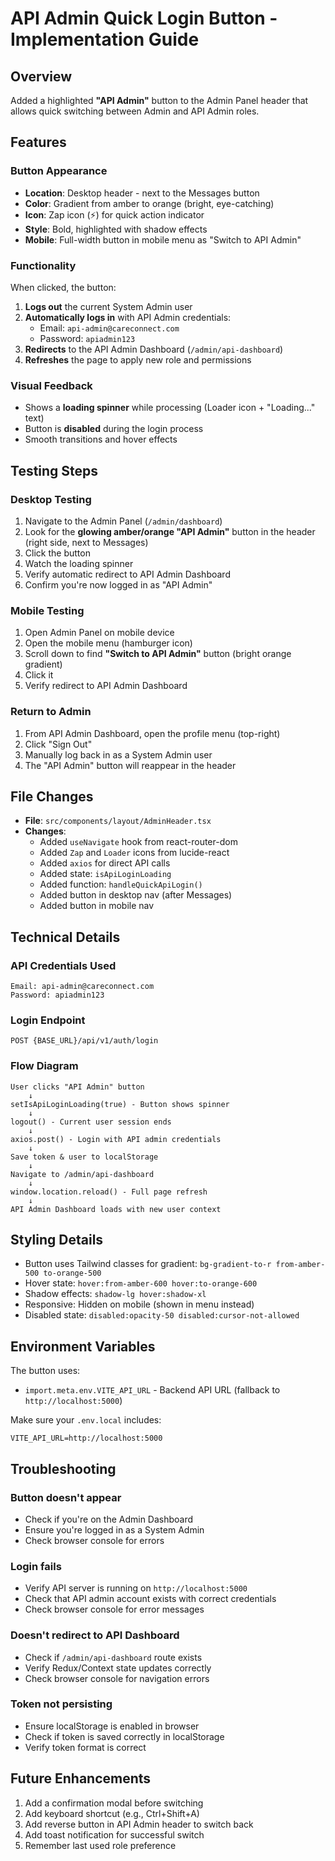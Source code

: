 # API Admin Quick Login Button - Implementation Guide

## Overview
Added a highlighted **"API Admin"** button to the Admin Panel header that allows quick switching between Admin and API Admin roles.

## Features

### Button Appearance
- **Location**: Desktop header - next to the Messages button
- **Color**: Gradient from amber to orange (bright, eye-catching)
- **Icon**: Zap icon (⚡) for quick action indicator
- **Style**: Bold, highlighted with shadow effects
- **Mobile**: Full-width button in mobile menu as "Switch to API Admin"

### Functionality
When clicked, the button:
1. **Logs out** the current System Admin user
2. **Automatically logs in** with API Admin credentials:
   - Email: `api-admin@careconnect.com`
   - Password: `apiadmin123`
3. **Redirects** to the API Admin Dashboard (`/admin/api-dashboard`)
4. **Refreshes** the page to apply new role and permissions

### Visual Feedback
- Shows a **loading spinner** while processing (Loader icon + "Loading..." text)
- Button is **disabled** during the login process
- Smooth transitions and hover effects

## Testing Steps

### Desktop Testing
1. Navigate to the Admin Panel (`/admin/dashboard`)
2. Look for the **glowing amber/orange "API Admin"** button in the header (right side, next to Messages)
3. Click the button
4. Watch the loading spinner
5. Verify automatic redirect to API Admin Dashboard
6. Confirm you're now logged in as "API Admin"

### Mobile Testing
1. Open Admin Panel on mobile device
2. Open the mobile menu (hamburger icon)
3. Scroll down to find **"Switch to API Admin"** button (bright orange gradient)
4. Click it
5. Verify redirect to API Admin Dashboard

### Return to Admin
1. From API Admin Dashboard, open the profile menu (top-right)
2. Click "Sign Out"
3. Manually log back in as a System Admin user
4. The "API Admin" button will reappear in the header

## File Changes
- **File**: `src/components/layout/AdminHeader.tsx`
- **Changes**:
  - Added `useNavigate` hook from react-router-dom
  - Added `Zap` and `Loader` icons from lucide-react
  - Added `axios` for direct API calls
  - Added state: `isApiLoginLoading`
  - Added function: `handleQuickApiLogin()`
  - Added button in desktop nav (after Messages)
  - Added button in mobile nav

## Technical Details

### API Credentials Used
```
Email: api-admin@careconnect.com
Password: apiadmin123
```

### Login Endpoint
```
POST {BASE_URL}/api/v1/auth/login
```

### Flow Diagram
```
User clicks "API Admin" button
    ↓
setIsApiLoginLoading(true) - Button shows spinner
    ↓
logout() - Current user session ends
    ↓
axios.post() - Login with API admin credentials
    ↓
Save token & user to localStorage
    ↓
Navigate to /admin/api-dashboard
    ↓
window.location.reload() - Full page refresh
    ↓
API Admin Dashboard loads with new user context
```

## Styling Details
- Button uses Tailwind classes for gradient: `bg-gradient-to-r from-amber-500 to-orange-500`
- Hover state: `hover:from-amber-600 hover:to-orange-600`
- Shadow effects: `shadow-lg hover:shadow-xl`
- Responsive: Hidden on mobile (shown in menu instead)
- Disabled state: `disabled:opacity-50 disabled:cursor-not-allowed`

## Environment Variables
The button uses:
- `import.meta.env.VITE_API_URL` - Backend API URL (fallback to `http://localhost:5000`)

Make sure your `.env.local` includes:
```
VITE_API_URL=http://localhost:5000
```

## Troubleshooting

### Button doesn't appear
- Check if you're on the Admin Dashboard
- Ensure you're logged in as a System Admin
- Check browser console for errors

### Login fails
- Verify API server is running on `http://localhost:5000`
- Check that API admin account exists with correct credentials
- Check browser console for error messages

### Doesn't redirect to API Dashboard
- Check if `/admin/api-dashboard` route exists
- Verify Redux/Context state updates correctly
- Check browser console for navigation errors

### Token not persisting
- Ensure localStorage is enabled in browser
- Check if token is saved correctly in localStorage
- Verify token format is correct

## Future Enhancements
1. Add a confirmation modal before switching
2. Add keyboard shortcut (e.g., Ctrl+Shift+A)
3. Add reverse button in API Admin header to switch back
4. Add toast notification for successful switch
5. Remember last used role preference
